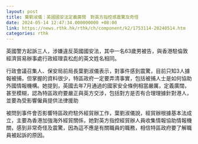 ```yaml
---
layout: post
title: 葉劉淑儀：英國國安法定義廣闊　對英方指控感震驚及奇怪
date: 2024-05-14 12:47:34.000000000 +08:00
link: https://news.rthk.hk/rthk/ch/component/k2/1753114-20240514.htm
categories: rthk
---
```


英國警方起訴三人，涉嫌違反英國國安法，其中一名63歲男被告，與香港駐倫敦經濟貿易辦事處行政經理袁松彪的英文姓名相同。

行政會議召集人、保安局前局長葉劉淑儀表示，對事件感到震驚，目前只知3人據報被捕，但掌握的資料很少，特區政府一定要弄清事實，包括被捕人士是如何協助外國情報機構。她提到，英國去年7月通過的國家安全條例相當嚴厲，定義廣闊，甚至模糊，認為特區政府要嚴正與英方交涉，包括對方是否有合理理據針對港人，並要為受影響僱員提供法律援助

被問到事件會否影響特區政府駐外經貿辦工作，葉劉淑儀說，經貿辦根據基本法成立，主要為香港加強海外經貿關係，她對英方指控經貿辦人員收集情報協助情報機關，感到非常奇怪及震驚，因為這不應是有關職員的職務，相信特區政府要了解職員被起訴的原因。
